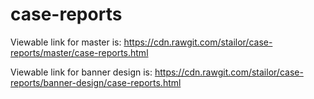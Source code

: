 # case-reports

Viewable link for master is:
https://cdn.rawgit.com/stailor/case-reports/master/case-reports.html

Viewable link for banner design is:
https://cdn.rawgit.com/stailor/case-reports/banner-design/case-reports.html
